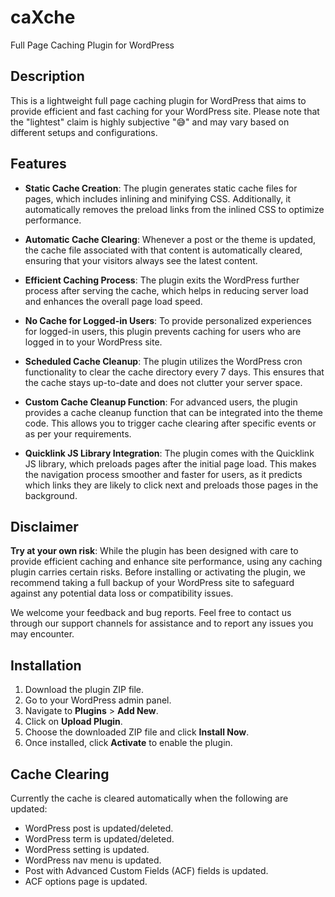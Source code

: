 # caXche

Full Page Caching Plugin for WordPress 

## Description

This is a lightweight full page caching plugin for WordPress that aims to provide efficient and fast caching for your WordPress site. Please note that the "lightest" claim is highly subjective "😅" and may vary based on different setups and configurations.

## Features

- **Static Cache Creation**: The plugin generates static cache files for pages, which includes inlining and minifying CSS. Additionally, it automatically removes the preload links from the inlined CSS to optimize performance.

- **Automatic Cache Clearing**: Whenever a post or the theme is updated, the cache file associated with that content is automatically cleared, ensuring that your visitors always see the latest content.

- **Efficient Caching Process**: The plugin exits the WordPress further process after serving the cache, which helps in reducing server load and enhances the overall page load speed.

- **No Cache for Logged-in Users**: To provide personalized experiences for logged-in users, this plugin prevents caching for users who are logged in to your WordPress site.

- **Scheduled Cache Cleanup**: The plugin utilizes the WordPress cron functionality to clear the cache directory every 7 days. This ensures that the cache stays up-to-date and does not clutter your server space.

- **Custom Cache Cleanup Function**: For advanced users, the plugin provides a cache cleanup function that can be integrated into the theme code. This allows you to trigger cache clearing after specific events or as per your requirements.

- **Quicklink JS Library Integration**: The plugin comes with the Quicklink JS library, which preloads pages after the initial page load. This makes the navigation process smoother and faster for users, as it predicts which links they are likely to click next and preloads those pages in the background.

## Disclaimer

**Try at your own risk**: While the plugin has been designed with care to provide efficient caching and enhance site performance, using any caching plugin carries certain risks. Before installing or activating the plugin, we recommend taking a full backup of your WordPress site to safeguard against any potential data loss or compatibility issues.

We welcome your feedback and bug reports. Feel free to contact us through our support channels for assistance and to report any issues you may encounter.

## Installation

1. Download the plugin ZIP file.
2. Go to your WordPress admin panel.
3. Navigate to **Plugins** > **Add New**.
4. Click on **Upload Plugin**.
5. Choose the downloaded ZIP file and click **Install Now**.
6. Once installed, click **Activate** to enable the plugin.

## Cache Clearing

Currently the cache is cleared automatically when the following are updated:

- WordPress post is updated/deleted.
- WordPress term is updated/deleted.
- WordPress setting is updated.
- WordPress nav menu is updated.
- Post with Advanced Custom Fields (ACF) fields is updated.
- ACF options page is updated.
